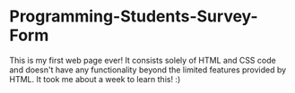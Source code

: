 # Programming-Students-Survey-Form
This is my first web page ever! It consists solely of HTML and CSS code and doesn't have any functionality beyond the limited features provided by HTML. It took me about a week to learn this! :)
